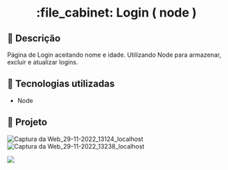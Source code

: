 <h1 align="center">:file_cabinet: Login ( node )</h1>

## :memo: Descrição
Página de Login aceitando nome e idade. Utilizando Node para armazenar, excluir e atualizar logins.

## :wrench: Tecnologias utilizadas
* Node

## :dart: Projeto
![Captura da Web_29-11-2022_13124_localhost](https://user-images.githubusercontent.com/85882161/204581310-799e1bb9-b236-4b61-ba41-c323204043ae.jpeg)
![Captura da Web_29-11-2022_13238_localhost](https://user-images.githubusercontent.com/85882161/204581336-b5d054d5-9670-4ebf-b47e-f6ab98648bd5.jpeg)


<img src="https://img.shields.io/badge/STATUS-CONCLU%C3%8DDO-brightgreen">
